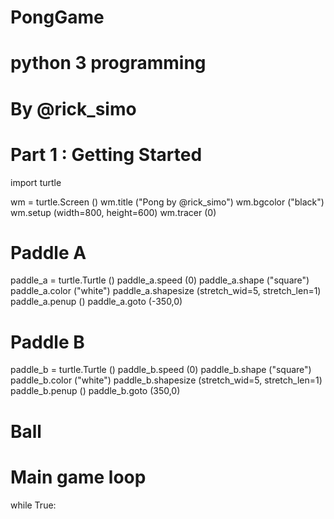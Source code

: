 # PongGame
# python 3 programming
# By @rick_simo
# Part 1 : Getting Started


import turtle 

wm = turtle.Screen ()
wm.title ("Pong by @rick_simo")
wm.bgcolor ("black")
wm.setup (width=800, height=600)
wm.tracer (0)

# Paddle A 

paddle_a = turtle.Turtle ()
paddle_a.speed (0)
paddle_a.shape ("square")
paddle_a.color ("white")
paddle_a.shapesize (stretch_wid=5, stretch_len=1)
paddle_a.penup ()
paddle_a.goto (-350,0)


# Paddle B

paddle_b = turtle.Turtle ()
paddle_b.speed (0)
paddle_b.shape ("square")
paddle_b.color ("white")
paddle_b.shapesize (stretch_wid=5, stretch_len=1)
paddle_b.penup ()
paddle_b.goto (350,0)


# Ball



# Main game loop
while True:
